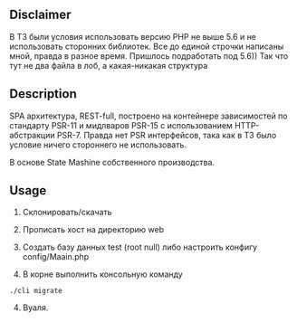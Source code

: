 ## Disclaimer
В ТЗ были условия использовать версию PHP не выше 5.6 и не использовать сторонних библиотек.
Вcе до единой строчки написаны мной, правда в разное время. Пришлось подработать под 5.6))
Так что тут не два файла в лоб, а какая-никакая структура

## Description

SPA архитектура, REST-full, построено на контейнере зависимостей по стандарту PSR-11 и мидлваров PSR-15 с использованием HTTP-абстракции PSR-7. Правда нет PSR интерфейсов, така как в ТЗ было условие ничего стороннего не использовать.

В основе State Mashinе cобственного производства.



## Usage

1. Склонировать/скачать

2. Прописать хост на директорию web

2. Создать базу данных test (root null) либо настроить конфигу config/Maain.php

3. В корне выполнить консольную команду 

``./cli migrate``

4. Вуаля.
